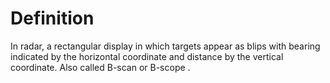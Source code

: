 # Definition

In radar, a rectangular display in which targets appear as blips with
bearing indicated by the horizontal coordinate and distance by the
vertical coordinate. Also called B-scan or B-scope .
